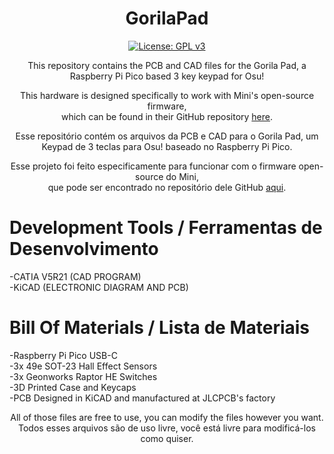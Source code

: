 <div align="center">

# GorilaPad

[![License: GPL v3](https://img.shields.io/badge/License-GPLv3-blue.svg)](https://www.gnu.org/licenses/gpl-3.0)

This repository contains the PCB and CAD files for the Gorila Pad, a Raspberry Pi Pico based 3 key keypad for Osu!

This hardware is designed specifically to work with Mini's open-source firmware,</br>
which can be found in their GitHub repository [here](https://github.com/minipadkb/minipad-firmware). </br>

Esse repositório contém os arquivos da PCB e CAD para o Gorila Pad, um Keypad de 3 teclas para Osu! baseado no Raspberry Pi Pico.

Esse projeto foi feito especificamente para funcionar com o firmware open-source do Mini, </br>
que pode ser encontrado no repositório dele GitHub [aqui](https://github.com/minipadkb/minipad-firmware). </br>

</div>
  
# Development Tools / Ferramentas de Desenvolvimento

-CATIA V5R21 (CAD PROGRAM)  </br>
-KiCAD (ELECTRONIC DIAGRAM AND PCB)

# Bill Of Materials / Lista de Materiais

-Raspberry Pi Pico USB-C </br>
-3x 49e SOT-23 Hall Effect Sensors </br>
-3x Geonworks Raptor HE Switches </br>
-3D Printed Case and Keycaps </br>
-PCB Designed in KiCAD and manufactured at JLCPCB's factory </br>

<div align="center">

All of those files are free to use, you can modify the files however you want. </br>
Todos esses arquivos são de uso livre, você está livre para modificá-los como quiser.







